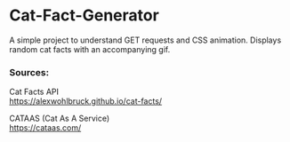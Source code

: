 # Cat-Fact-Generator
A simple project to understand GET requests and CSS animation. Displays random cat facts with an accompanying gif.


### Sources: 

Cat Facts API  
https://alexwohlbruck.github.io/cat-facts/  

CATAAS (Cat As A Service)  
https://cataas.com/
